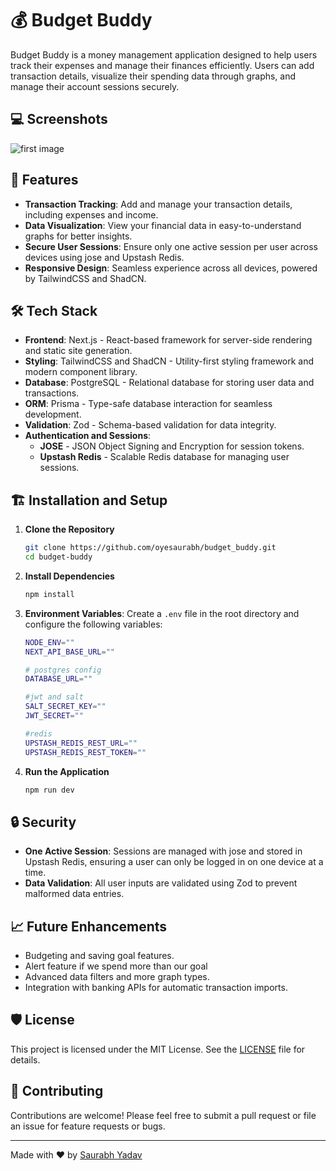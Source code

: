 # 💰 Budget Buddy

Budget Buddy is a money management application designed to help users track their expenses and manage their finances efficiently. Users can add transaction details, visualize their spending data through graphs, and manage their account sessions securely.

## 💻 Screenshots

![first image](https://github.com/user-attachments/assets/06a980bd-982b-4488-bb33-6b8acd3a8dd5)

## 🚀 Features

- **Transaction Tracking**: Add and manage your transaction details, including expenses and income.
- **Data Visualization**: View your financial data in easy-to-understand graphs for better insights.
- **Secure User Sessions**: Ensure only one active session per user across devices using jose and Upstash Redis.
- **Responsive Design**: Seamless experience across all devices, powered by TailwindCSS and ShadCN.

## 🛠️ Tech Stack

- **Frontend**: Next.js - React-based framework for server-side rendering and static site generation.
- **Styling**: TailwindCSS and ShadCN - Utility-first styling framework and modern component library.
- **Database**: PostgreSQL - Relational database for storing user data and transactions.
- **ORM**: Prisma - Type-safe database interaction for seamless development.
- **Validation**: Zod - Schema-based validation for data integrity.
- **Authentication and Sessions**:
  - **JOSE** - JSON Object Signing and Encryption for session tokens.
  - **Upstash Redis** - Scalable Redis database for managing user sessions.

## 🏗️ Installation and Setup

1. **Clone the Repository**
   ```bash
   git clone https://github.com/oyesaurabh/budget_buddy.git
   cd budget-buddy
   ```
2. **Install Dependencies**
   ```bash
   npm install
   ```
3. **Environment Variables**: Create a `.env` file in the root directory and configure the following variables:

   ```bash
   NODE_ENV=""
   NEXT_API_BASE_URL=""

   # postgres config
   DATABASE_URL=""

   #jwt and salt
   SALT_SECRET_KEY=""
   JWT_SECRET=""

   #redis
   UPSTASH_REDIS_REST_URL=""
   UPSTASH_REDIS_REST_TOKEN=""
   ```

4. **Run the Application**
   ```bash
   npm run dev
   ```

## 🔒 Security

- **One Active Session**: Sessions are managed with jose and stored in Upstash Redis, ensuring a user can only be logged in on one device at a time.
- **Data Validation**: All user inputs are validated using Zod to prevent malformed data entries.

## 📈 Future Enhancements

- Budgeting and saving goal features.
- Alert feature if we spend more than our goal
- Advanced data filters and more graph types.
- Integration with banking APIs for automatic transaction imports.

## 🛡️ License

This project is licensed under the MIT License. See the [LICENSE](./LICENSE) file for details.

## 🤝 Contributing

Contributions are welcome! Please feel free to submit a pull request or file an issue for feature requests or bugs.

---

Made with ❤️ by [Saurabh Yadav](https://github.com/oyesaurabh)
